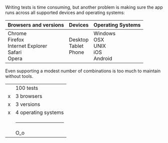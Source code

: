 Writing tests is time consuming, but another problem is making sure
the app runs across all supported devices and operating systems:

| Browsers and versions | Devices | Operating Systems |
| --------------------- | ------- | ------------ |
| Chrome<br>Firefox<br>Internet Explorer<br>Safari<br>Opera| Desktop<br>Tablet<br>Phone | Windows<br>OSX<br>UNIX<br>iOS<br>Android      |


Even supporting a modest number of combinations is too much to maintain without tools.
<table style="width:200px">
<tr><td></td><td>100 tests</td>
<tr><td>x</td><td>3 browsers</td>
<tr><td>x</td><td>3 versions</td>
<tr><td>x</td><td>4 operating systems</td>
<tr><td></td><td><hr/></td>
<tr><td></td><td>O_o</td>
</table>
